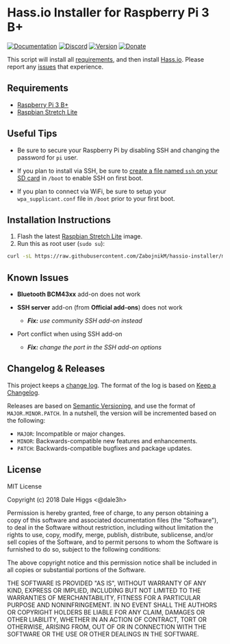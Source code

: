 # Hass.io Installer for Raspberry Pi 3 B+

[![Documentation][badge-docs]][hass-io]
[![Discord][badge-discord]][discord]
[![Version][badge-version]][hassio-installer]
[![Donate][badge-donate]][donate]

This script will install all [requirements][requirements], and then install
[Hass.io][hass-io]. Please report any [issues][issues] that experience.

## Requirements

- [Raspberry Pi 3 B+][raspberry-pi]
- [Raspbian Stretch Lite][stretch-lite]

## Useful Tips

- Be sure to secure your Raspberry Pi by disabling SSH and changing the
  password for `pi` user.

- If you plan to install via SSH, be sure to [create a file named `ssh` on your
  SD card][enable-ssh] in `/boot` to enable SSH on first boot.

- If you plan to connect via WiFi, be sure to setup your `wpa_supplicant.conf`
  file in `/boot` prior to your first boot.

## Installation Instructions

1. Flash the latest [Raspbian Stretch Lite][stretch-lite] image.
1. Run this as root user (`sudo su`):

```bash
curl -sL https://raw.githubusercontent.com/ZabojnikM/hassio-installer/master/hassio_rpi3bp | bash -s
```

## Known Issues

- **Bluetooth BCM43xx** add-on does not work

- **SSH server** add-on (from **Official add-ons**) does not work
  - ***Fix:** use community SSH add-on instead*

- Port conflict when using SSH add-on
  - ***Fix:** change the port in the SSH add-on options*

## Changelog & Releases

This project keeps a [change log][changelog]. The format of the log is based
on [Keep a Changelog][keep-a-changelog].

Releases are based on [Semantic Versioning][semantic-versioning], and use the
format of ``MAJOR.MINOR.PATCH``. In a nutshell, the version will be incremented
based on the following:

- ``MAJOR``: Incompatible or major changes.
- ``MINOR``: Backwards-compatible new features and enhancements.
- ``PATCH``: Backwards-compatible bugfixes and package updates.

## License

MIT License

Copyright (c) 2018 Dale Higgs <@dale3h>

Permission is hereby granted, free of charge, to any person obtaining a copy
of this software and associated documentation files (the "Software"), to deal
in the Software without restriction, including without limitation the rights
to use, copy, modify, merge, publish, distribute, sublicense, and/or sell
copies of the Software, and to permit persons to whom the Software is
furnished to do so, subject to the following conditions:

The above copyright notice and this permission notice shall be included in all
copies or substantial portions of the Software.

THE SOFTWARE IS PROVIDED "AS IS", WITHOUT WARRANTY OF ANY KIND, EXPRESS OR
IMPLIED, INCLUDING BUT NOT LIMITED TO THE WARRANTIES OF MERCHANTABILITY,
FITNESS FOR A PARTICULAR PURPOSE AND NONINFRINGEMENT. IN NO EVENT SHALL THE
AUTHORS OR COPYRIGHT HOLDERS BE LIABLE FOR ANY CLAIM, DAMAGES OR OTHER
LIABILITY, WHETHER IN AN ACTION OF CONTRACT, TORT OR OTHERWISE, ARISING FROM,
OUT OF OR IN CONNECTION WITH THE SOFTWARE OR THE USE OR OTHER DEALINGS IN THE
SOFTWARE.

[changelog]: CHANGELOG.md
[discord]: https://discord.gg/u26F9Kw
[donate]: https://www.buymeacoffee.com/dale3h
[enable-ssh]: https://howchoo.com/g/ote0ywmzywj/how-to-enable-ssh-on-raspbian-jessie-without-a-screen
[hass-io]: https://www.home-assistant.io/hassio/
[hassio-installer]: https://github.com/dale3h/hassio-installer
[issues]: /issues
[keep-a-changelog]: https://keepachangelog.com/en/1.0.0/
[raspberry-pi]: http://a.co/ciXqByX
[requirements]: https://github.com/home-assistant/hassio-build/blob/master/install/README.md#requirements
[semantic-versioning]: https://semver.org/spec/v2.0.0.html
[stretch-lite]: https://downloads.raspberrypi.org/raspbian_lite_latest

[badge-discord]: https://img.shields.io/discord/330944238910963714.svg?style=for-the-badge&maxAge=3600
[badge-docs]: https://img.shields.io/badge/read-docs-blue.svg?style=for-the-badge
[badge-donate]: https://img.shields.io/badge/beerpay-$5-orange.svg?style=for-the-badge
[badge-version]: https://img.shields.io/badge/version-1.1.1-red.svg?style=for-the-badge
